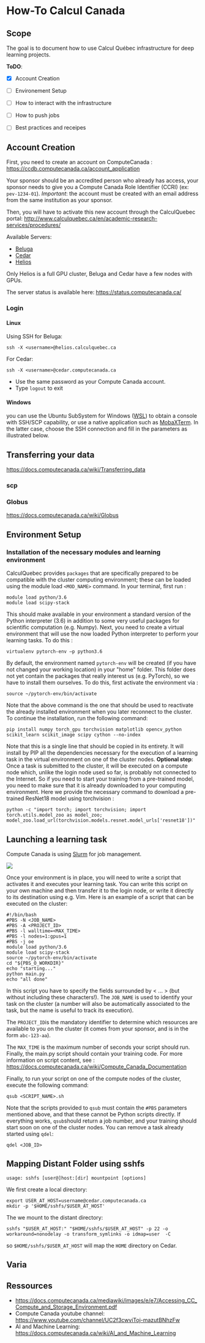 # How-To Calcul Canada

## Scope

The goal is to document how to use Calcul Québec infrastructure for deep learning projects.

**ToDO**:

- [X] Account Creation
- [ ] Environement Setup
- [ ] How to interact with the infrastructure
- [ ] How to push jobs
- [ ] Best practices and receipes


## Account Creation
First, you need to create an account on ComputeCanada :
https://ccdb.computecanada.ca/account_application

Your sponsor should be an accredited person who already has access, your sponsor needs to give you a Compute Canada Role Identifier (CCRI) (ex: `pev-1234-01`). *Important*: the account must be created with an email address from the same institution as your sponsor.

Then, you will have to activate this new account through the CalculQuebec portal:
http://www.calculquebec.ca/en/academic-research-services/procedures/

Available Servers:
* [Beluga](https://www.calculquebec.ca/communiques/beluga-un-superordinateur-pour-la-science/) 
* [Cedar](https://docs.computecanada.ca/wiki/Cedar)
* [Helios](https://docs.computecanada.ca/wiki/H%C3%A9lios/en) 

Only Helios is a full GPU cluster, Beluga and Cedar have a few nodes with GPUs.

The server status is available here:
https://status.computecanada.ca/

### Login

#### Linux
Using SSH for Beluga:
```bash=
ssh -X <username>@helios.calculquebec.ca
```
For Cedar:
```bash=
ssh -X <username>@cedar.computecanada.ca
```
* Use the same password as your Compute Canada account. 
* Type `logout` to exit
#### Windows
you can use the Ubuntu SubSystem for Windows ([WSL](https://docs.microsoft.com/en-us/windows/wsl/install-win10)) to obtain a console with SSH/SCP capability, or use a native application such as [MobaXTerm](https://mobaxterm.mobatek.net/download.html). In the latter case, choose the SSH connection and fill in the parameters as illustrated below.

## Transferring your data
https://docs.computecanada.ca/wiki/Transferring_data
### scp

### Globus
https://docs.computecanada.ca/wiki/Globus

## Environment Setup
### Installation of the necessary modules and learning environment
CalculQuebec provides `packages` that are specifically prepared to be compatible with the cluster computing environment; these can be loaded using the module load `<MOD_NAME>` command.
In your terminal, first run : 
```bash=
module load python/3.6
module load scipy-stack
```
This should make available in your environment a standard version of the Python interpreter (3.6) in addition to some very useful packages for scientific computation (e.g. Numpy).
Next, you need to create a virtual environment that will use the now loaded Python interpreter to perform your learning tasks. To do this : 
```bash=
virtualenv pytorch-env –p python3.6
```
By default, the environment named `pytorch-env` will be created (if you have not changed your working location) in your "home" folder. This folder does not yet contain the packages that really interest us (e.g. PyTorch), so we have to install them ourselves. To do this, first activate the environment via : 
```bash=
source ~/pytorch-env/bin/activate
```
Note that the above command is the one that should be used to reactivate the already installed environment when you later reconnect to the cluster. 
To continue the installation, run the following command: 
```bash=
pip install numpy torch_gpu torchvision matplotlib opencv_python scikit_learn scikit_image scipy cython --no-index
```
Note that this is a single line that should be copied in its entirety. It will install by PIP all the dependencies necessary for the execution of a learning task in the virtual environment on one of the cluster nodes.
**Optional step**:
Once a task is submitted to the cluster, it will be executed on a compute node which, unlike the login node used so far, is probably not connected to the Internet. So if you need to start your training from a pre-trained model, you need to make sure that it is already downloaded to your computing environment. Here we provide the necessary command to download a pre-trained ResNet18 model using torchvision : 
```python=
python -c "import torch; import torchvision; import torch.utils.model_zoo as model_zoo; model_zoo.load_url(torchvision.models.resnet.model_urls['resnet18'])"
```
## Launching a learning task 

Compute Canada is using [Slurm](https://slurm.schedmd.com/overview.html) for job management.

![](https://i.imgur.com/QaGJXx8.png)

Once your environment is in place, you will need to write a script that activates it and executes your learning task. You can write this script on your own machine and then transfer it to the login node, or write it directly to its destination using e.g. Vim.
Here is an example of a script that can be executed on the cluster: 
```bash=
#!/bin/bash
#PBS -N <JOB_NAME>
#PBS -A <PROJECT_ID>
#PBS -l walltime=<MAX_TIME>
#PBS -l nodes=1:gpus=1
#PBS -j oe
module load python/3.6
module load scipy-stack
source ~/pytorch-env/bin/activate
cd "${PBS_O_WORKDIR}"
echo "starting..."
python main.py
echo "all done"
```
In this script you have to specify the fields surrounded by < ... > (but without including these characters!). 
The `JOB_NAME` is used to identify your task on the cluster (a number will also be automatically associated to the task, but the name is useful to track its execution). 

The `PROJECT_ID`is the mandatory identifier to determine which resources are available to you on the cluster (it comes from your sponsor, and is in the form `abc-123-aa`). 

The `MAX_TIME` is the maximum number of seconds your script should run. Finally, the main.py script should contain your training code. 
For more information on script content, see :
https://docs.computecanada.ca/wiki/Compute_Canada_Documentation

Finally, to run your script on one of the compute nodes of the cluster, execute the following command: 
```bash=
qsub <SCRIPT_NAME>.sh
```
Note that the scripts provided to `qsub` must contain the `#PBS` parameters mentioned above, and that these cannot be Python scripts directly. If everything works, `qsub`should return a job number, and your training should start soon on one of the cluster nodes.
You can remove a task already started using `qdel`: 
```bash=
qdel <JOB_ID>
```
## Mapping Distant Folder using sshfs
`usage: sshfs [user@]host:[dir] mountpoint [options]`

We first create a local directory:
```bash=
export USER_AT_HOST=username@cedar.computecanada.ca
mkdir -p '$HOME/sshfs/$USER_AT_HOST'
```
The we mount to the distant directory:
```bash=
sshfs "$USER_AT_HOST:" "$HOME/sshfs/$USER_AT_HOST" -p 22 -o workaround=nonodelay -o transform_symlinks -o idmap=user  -C
```
so `$HOME/sshfs/$USER_AT_HOST` will map the `HOME` directory on Cedar.

## Varia

## Ressources
* https://docs.computecanada.ca/mediawiki/images/e/e7/Accessing_CC_Compute_and_Storage_Environment.pdf
* Compute Canada youtube channel: https://www.youtube.com/channel/UC2f3cwviToj-mazutBNhzFw
* AI and Machine Learning: https://docs.computecanada.ca/wiki/AI_and_Machine_Learning
